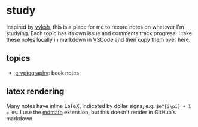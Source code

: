 # study

Inspired by [vvksh](https://github.com/vvksh/learning_stuff), this is a place for me to record notes on whatever I'm studying. Each topic has its own issue and comments track progress. I take these notes locally in markdown in VSCode and then copy them over here.

## topics

- [cryptography](https://github.com/rrkane/study/issues/1): book notes

## latex rendering

Many notes have inline LaTeX, indicated by dollar signs, e.g. `$e^{i\pi} + 1 = 0$`. I use the [mdmath](https://github.com/goessner/mdmath) extension, but this doesn't render in GitHub's markdown.
